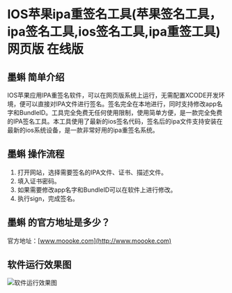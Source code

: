 # IOS苹果ipa重签名工具(苹果签名工具，ipa签名工具,ios签名工具,ipa重签工具) 网页版 在线版

## 墨蝌 简单介绍
IOS苹果应用IPA重签名软件，可以在网页版系统上运行，无需配置XCODE开发环境，便可以直接对IPA文件进行签名。签名完全在本地进行，同时支持修改app名字和BundleID。工具完全免费无任何使用限制，使用简单方便，是一款完全免费的IPA签名工具。本工具使用了最新的ios签名代码，签名后的ipa文件支持安装在最新的ios系统设备，是一款非常好用的ipa重签名系统。

## 墨蝌 操作流程
1. 打开网站，选择需要签名的IPA文件、证书、描述文件。
2. 填入证书密码。
3. 如果需要修改app名字和BundleID可以在软件上进行修改。
4. 执行sign，完成签名。

## 墨蝌 的官方地址是多少？
官方地址：[www.moooke.com](http://www.moooke.com)

## 软件运行效果图
![软件运行效果图](insert_image_url_here)
